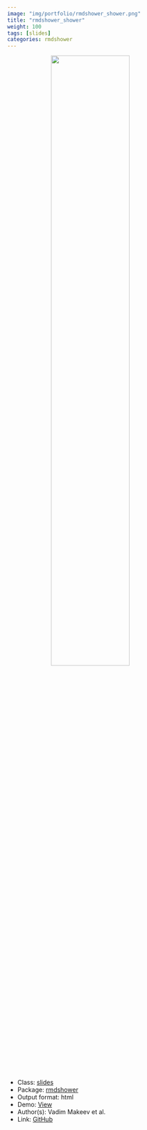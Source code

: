 ```yaml
---
image: "img/portfolio/rmdshower_shower.png"
title: "rmdshower_shower"
weight: 100
tags: [slides]
categories: rmdshower
---
```




<!--more-->

<a href="../../img/portfolio/rmdshower_shower.png"><img class = "jf-image-shadow" src="../../img/portfolio/rmdshower_shower.png" style="display: block; margin: auto;" width="60%"></a>

- Class: [slides](../../tags/slides)
- Package: [rmdshower](rmdshower)
- Output format: html
- Demo: [View](http://mangothecat.github.io/rmdshower/skeleton.html)
- Author(s): Vadim Makeev et al.
- Link: [GitHub](https://github.com/MangoTheCat/rmdshower)


